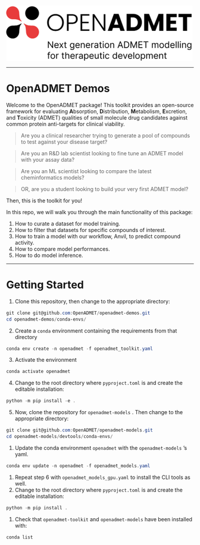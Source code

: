 <div style="text-align: left">
<img src="oADMET-color-tagline.png" alt="Anvil diagram" width="500"/>  
</div>

---
# OpenADMET Demos

Welcome to the OpenADMET package! This toolkit provides an open-source framework for evaluating **A**bsorption, **D**istribution, **M**etabolism, **E**xcretion, and **T**oxicity (ADMET) qualities of small molecule drug candidates against common protein anti-targets for clinical viability.

> Are you a clinical researcher trying to generate a pool of compounds to test against your disease target?

> Are you an R&D lab scientist looking to fine tune an ADMET model with your assay data?

> Are you an ML scientist looking to compare the latest cheminformatics models?

> OR, are you a student looking to build your very first ADMET model?

Then, this is the toolkit for you!

In this repo, we will walk you through the main functionality of this package:
1. How to curate a dataset for model training.
2. How to filter that datasets for specific compounds of interest.
3. How to train a model with our workflow, Anvil, to predict compound activity.
4. How to compare model performances.
5. How to do model inference.

---
# Getting Started
1. Clone this repository, then change to the appropriate directory:

```powershell
git clone git@github.com:OpenADMET/openadmet-demos.git
cd openadmet-demos/conda-envs/
```

2. Create a `conda` environment containing the requirements from that directory

```powershell
conda env create -n openadmet -f openadmet_toolkit.yaml
```

3. Activate the environment

```powershell
conda activate openadmet
```

4. Change to the root directory where `pyproject.toml` is and create the editable installation:

```powershell
python -m pip install -e .
```

5. Now, clone the repository for `openadmet-models` . Then change to the appropriate directory:

```powershell
git clone git@github.com:OpenADMET/openadmet-models.git
cd openadmet-models/devtools/conda-envs/
```

1. Update the conda environment `openadmet` with the `openadmet-models` ’s yaml.

```powershell
conda env update -n openadmet -f openadmet_models.yaml
```

1. Repeat step 6 with `openadmet_models_gpu.yaml` to install the CLI tools as well.
2. Change to the root directory where `pyproject.toml` is and create the editable installation:

```powershell
python -m pip install .
```

1. Check that `openadmet-toolkit` and `openadmet-models` have been installed with:

```powershell
conda list
```


